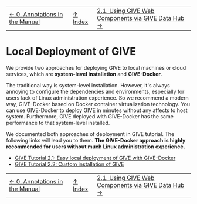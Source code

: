 ||||
| --- | --- | --- |
| [← 0. Annotations in the Manual](0-annotation.md) | [↑ Index](Readme.md) | [2.1.  Using GIVE Web Components via GIVE Data Hub →](2.1-GIVE-Hub.md) |

# Local Deployment of GIVE
We provide two approaches for deploying GIVE to local machines or cloud services, which are **system-level installation** and **GIVE-Docker**. 

The traditional way is system-level installation. However, it's always annoying to configure the dependencies and environments, especially for users lack of Linux administration experience. So we recommend a modern way, GIVE-Docker based on Docker container virtualization technology. You can use GIVE-Docker to deploy GIVE in minutes without any affects to host system. Furthermore, GIVE deployed with GIVE-Docker has the same performance to that system-level installed. 

We documented both approaches of deployment in GIVE tutorial. The following links will lead you to them. __The GIVE-Docker approach is highly recommended for users without much Linux administration experience.__

- [GIVE Tutorial 2.1: Easy local deployment of GIVE with GIVE-Docker](../tutorials/2.1-GIVE-Docker.md)
- [GIVE Tutorial 2.2: Custom installation of GIVE](../tutorials/2.2-custom-installation.md) 


||||
| --- | --- | --- |
| [← 0. Annotations in the Manual](0-annotation.md) | [↑ Index](Readme.md) | [2.1.  Using GIVE Web Components via GIVE Data Hub →](2.1-GIVE-Hub.md) |
